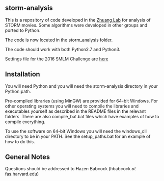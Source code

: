 ## storm-analysis ##
This is a repository of code developed in the [Zhuang Lab](http://zhuang.harvard.edu/) for analysis of STORM movies. Some algorithms were developed in other groups and ported to Python.

The code is now located in the storm_analysis folder.

The code should work with both Python2.7 and Python3.

Settings file for the 2016 SMLM Challenge are [here](http://zhuang.harvard.edu/smlm2016_settings.zip)

## Installation ##
You will need Python and you will need the storm-analysis directory in your Python path.

Pre-compiled libraries (using MinGW) are provided for 64-bit Windows. For other operating systems you will need to compile the libraries and executables yourself as described in the README files in the relevant folders. There are also compile_bat.bat files which have examples of how to compile everything.

To use the software on 64-bit Windows you will need the windows_dll directory to be in your PATH. See the setup_paths.bat for an example of how to do this.

## General Notes ##
Questions should be addressed to Hazen Babcock (hbabcock _at_ fas.harvard.edu)
